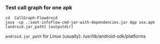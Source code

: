 ### Test call graph for one apk
```
cd  CallGraph-Flowdroid
java -cp .:soot-infoflow-cmd-jar-with-dependencies.jar App xxx.apk [android.jar_path] [outputdir]
```
`android.jar_path` for Linux (usually): /usr/lib/android-sdk/platforms
